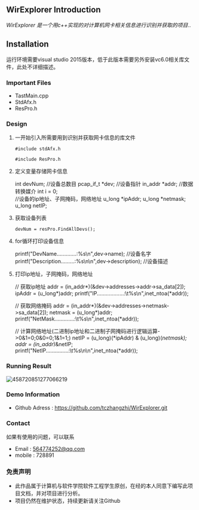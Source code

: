 ## WirExplorer Introduction

*WirExplorer 是一个用c++实现的对计算机网卡相关信息进行识别并获取的项目.*.

## Installation

运行环境需要visual studio 2015版本，低于此版本需要另外安装vc6.0相关库文件，此处不详细描述。

### Important Files

+ TastMain.cpp
+ StdAfx.h
+ ResPro.h

### Design

1. 一开始引入所需要用到识别并获取网卡信息的库文件

   `#include stdAfx.h`

   `#include ResPro.h`

2. 定义变量存储网卡信息

   	int devNum;       //设备总数目
   	pcap_if_t *dev;   //设备指针
   	in_addr *addr;    //数据转换媒介
   	int i = 0;        
   	//设备的ip地址、子网掩码，网络地址
   	u_long *ipAddr;
   	u_long *netmask;
   	u_long  netIP;

3. 获取设备列表

   ```devNum = resPro.FindAllDevs();```

4. for循环打印设备信息

   	printf("DevName.............:%s\n",dev->name);          //设备名字
   	printf("Description.........:%s\n\n",dev->description); //设备描述

5. 打印ip地址，子网掩码，网络地址

   	//  获取ip地址
   	addr   = (in_addr*)(&dev->addresses->addr->sa_data[2]);
   	ipAddr = (u_long*)addr;
   	printf("IP..................:\t%s\n",inet_ntoa(*addr));
   	
   	//  获取网络掩码
   	addr    = (in_addr*)(&dev->addresses->netmask->sa_data[2]);
   	netmask = (u_long*)addr;
   	printf("NetMask.............:\t%s\n",inet_ntoa(*addr));
   	
   	//  计算网络地址(二进制ip地址和二进制子网掩码进行逻辑运算->0&1=0;0&0=0;1&1=1;)
   	netIP   = (u_long)(*ipAddr) & (u_long)(*netmask);
   	addr = (in_addr*)&netIP;
   	printf("NetIP...............:\t%s\n\n",inet_ntoa(*addr));

### Running Result

 ![458720851277066219](458720851277066219.jpg)

### Demo Information

+ Github Adress : https://github.com/tczhangzhi/WirExplorer.git

### Contact

如果有使用的问题，可以联系

- Email : 564774252@qq.com
- mobile : 728891

### 免责声明

+ 此作品属于计算机与软件学院软件工程学生原创，在经的本人同意下编写此项目文档，并对项目进行分析。
+ 项目仍然在维护状态，持续更新请关注Github

